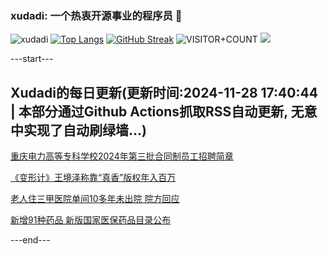 ### xudadi: 一个热衷开源事业的程序员 👋

![xudadi](https://github-readme-stats-git-masterorgs-github-readme-stats-team.vercel.app/api?username=xudadi)
[![Top Langs](https://github-readme-stats.vercel.app/api/top-langs/?username=xudadi)](https://github.com/anuraghazra/github-readme-stats)
[![GitHub Streak](https://streak-stats.demolab.com?user=xudadi&locale=zh_Hans)](https://git.io/streak-stats)
![VISITOR+COUNT](https://komarev.com/ghpvc/?username=xudadi&label=VISITOR+COUNT)
![](https://raw.githubusercontent.com/xudadi/xudadi/main/assets/github-contribution-grid-snake.svg)


---start---

## Xudadi的每日更新(更新时间:2024-11-28 17:40:44 | 本部分通过Github Actions抓取RSS自动更新, 无意中实现了自动刷绿墙...)

[重庆电力高等专科学校2024年第三批合同制员工招聘简章](https://www.gongkaoleida.com/article/2211013)

[《变形计》王境泽称靠“真香”版权年入百万](https://m.163.com/news/article/JI1R37VL0512B07B.html)

[老人住三甲医院单间10多年未出院  院方回应](https://m.163.com/news/article/JI2RQQCS0514R9P4.html)

[新增91种药品 新版国家医保药品目录公布](https://m.163.com/news/article/JI2SIT1O000189PS.html)

---end---
